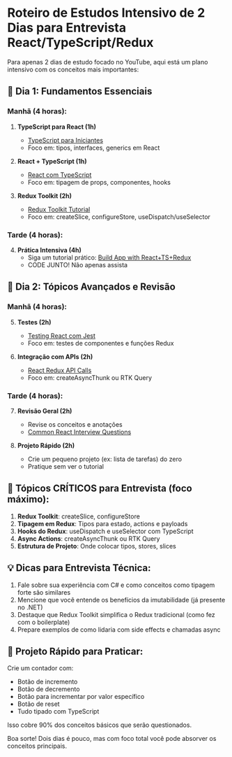 # Roteiro de Estudos Intensivo de 2 Dias para Entrevista React/TypeScript/Redux

Para apenas 2 dias de estudo focado no YouTube, aqui está um plano intensivo com os conceitos mais importantes:

## 📅 Dia 1: Fundamentos Essenciais

### Manhã (4 horas):
1. **TypeScript para React (1h)**
   - [TypeScript para Iniciantes](https://www.youtube.com/watch?v=1jMJDbq7ZX4)
   - Foco em: tipos, interfaces, generics em React

2. **React + TypeScript (1h)**
   - [React com TypeScript](https://www.youtube.com/watch?v=Z5iWr6Srsj8)
   - Foco em: tipagem de props, componentes, hooks

3. **Redux Toolkit (2h)**
   - [Redux Toolkit Tutorial](https://www.youtube.com/watch?v=9zySeP5vH9c)
   - Foco em: createSlice, configureStore, useDispatch/useSelector

### Tarde (4 horas):
4. **Prática Intensiva (4h)**
   - Siga um tutorial prático: [Build App with React+TS+Redux](https://www.youtube.com/watch?v=udr2rx_SnGc)
   - CODE JUNTO! Não apenas assista

## 📅 Dia 2: Tópicos Avançados e Revisão

### Manhã (4 horas):
5. **Testes (2h)**
   - [Testing React com Jest](https://www.youtube.com/watch?v=7dTTFW7yACQ)
   - Foco em: testes de componentes e funções Redux

6. **Integração com APIs (2h)**
   - [React Redux API Calls](https://www.youtube.com/watch?v=93CR_yURoII)
   - Foco em: createAsyncThunk ou RTK Query

### Tarde (4 horas):
7. **Revisão Geral (2h)**
   - Revise os conceitos e anotações
   - [Common React Interview Questions](https://www.youtube.com/watch?v=8WrPN_Gl16E)

8. **Projeto Rápido (2h)**
   - Crie um pequeno projeto (ex: lista de tarefas) do zero
   - Pratique sem ver o tutorial

## 🎯 Tópicos CRÍTICOS para Entrevista (foco máximo):

1. **Redux Toolkit**: createSlice, configureStore
2. **Tipagem em Redux**: Tipos para estado, actions e payloads
3. **Hooks do Redux**: useDispatch e useSelector com TypeScript
4. **Async Actions**: createAsyncThunk ou RTK Query
5. **Estrutura de Projeto**: Onde colocar tipos, stores, slices

## 💡 Dicas para Entrevista Técnica:

1. Fale sobre sua experiência com C# e como conceitos como tipagem forte são similares
2. Mencione que você entende os benefícios da imutabilidade (já presente no .NET)
3. Destaque que Redux Toolkit simplifica o Redux tradicional (como fez com o boilerplate)
4. Prepare exemplos de como lidaria com side effects e chamadas async

## 🚀 Projeto Rápido para Praticar:

Crie um contador com:
- Botão de incremento
- Botão de decremento 
- Botão para incrementar por valor específico
- Botão de reset
- Tudo tipado com TypeScript

Isso cobre 90% dos conceitos básicos que serão questionados.

Boa sorte! Dois dias é pouco, mas com foco total você pode absorver os conceitos principais.